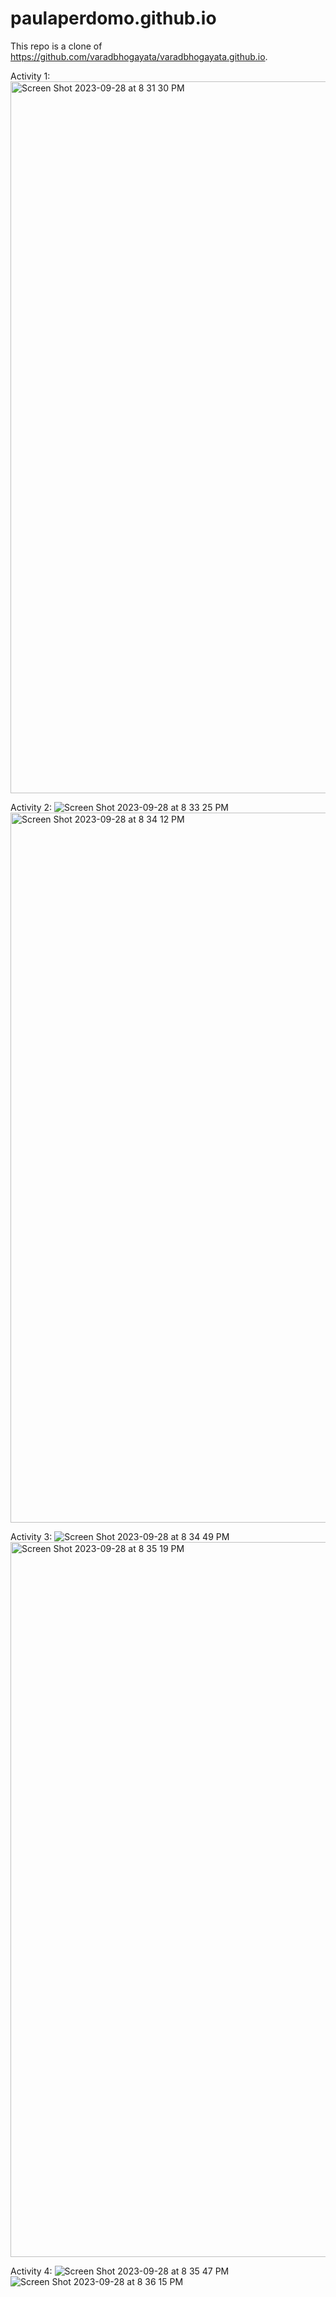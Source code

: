 # paulaperdomo.github.io

This repo is a clone of https://github.com/varadbhogayata/varadbhogayata.github.io.

Activity 1: 
<img width="1139" alt="Screen Shot 2023-09-28 at 8 31 30 PM" src="https://github.com/PaulaPerdomo/paulaperdomo.github.io/assets/57601491/2eb16299-f27d-4753-8238-389b28ba8424">


Activity 2: 
![Screen Shot 2023-09-28 at 8 33 25 PM](https://github.com/PaulaPerdomo/paulaperdomo.github.io/assets/57601491/1ebfd62d-7be5-4cd0-b210-bd4b8258be2f)
<img width="1136" alt="Screen Shot 2023-09-28 at 8 34 12 PM" src="https://github.com/PaulaPerdomo/paulaperdomo.github.io/assets/57601491/e8f19c45-937c-4d9e-a325-baea71df56c5">


Activity 3:
![Screen Shot 2023-09-28 at 8 34 49 PM](https://github.com/PaulaPerdomo/paulaperdomo.github.io/assets/57601491/5ac7325f-9c82-4809-9ee9-509b80a4c612)
<img width="1144" alt="Screen Shot 2023-09-28 at 8 35 19 PM" src="https://github.com/PaulaPerdomo/paulaperdomo.github.io/assets/57601491/06adba93-7361-468a-851d-ae2e5046dca1">


Activity 4:
![Screen Shot 2023-09-28 at 8 35 47 PM](https://github.com/PaulaPerdomo/paulaperdomo.github.io/assets/57601491/8e2df128-5483-48cd-a9b7-a379a89b5e2f)
![Screen Shot 2023-09-28 at 8 36 15 PM](https://github.com/PaulaPerdomo/paulaperdomo.github.io/assets/57601491/6cdf6a00-9ea0-401c-a163-9f7a52aecd99)




